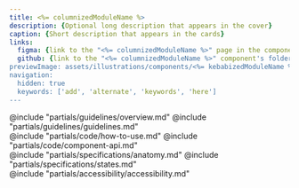 ```yaml
---
title: <%= columnizedModuleName %>
description: {Optional long description that appears in the cover}
caption: {Short description that appears in the cards}
links:
  figma: {link to the "<%= columnizedModuleName %>" page in the components Figma library}
  github: {link to the "<%= columnizedModuleName %>" component's folder in the GitHub repo}
previewImage: assets/illustrations/components/<%= kebabizedModuleName %>.jpg
navigation:
  hidden: true
  keywords: ['add', 'alternate', 'keywords', 'here']
---
```


<section data-tab="Guidelines">
  @include "partials/guidelines/overview.md"
  @include "partials/guidelines/guidelines.md"
</section>

<section data-tab="Code">
  @include "partials/code/how-to-use.md"
  @include "partials/code/component-api.md"
  <!-- @include "partials/code/showcase.md" -->
</section>

<section data-tab="Specifications">
  @include "partials/specifications/anatomy.md"
  @include "partials/specifications/states.md"
</section>

<section data-tab="Accessibility">
  @include "partials/accessibility/accessibility.md"
</section>